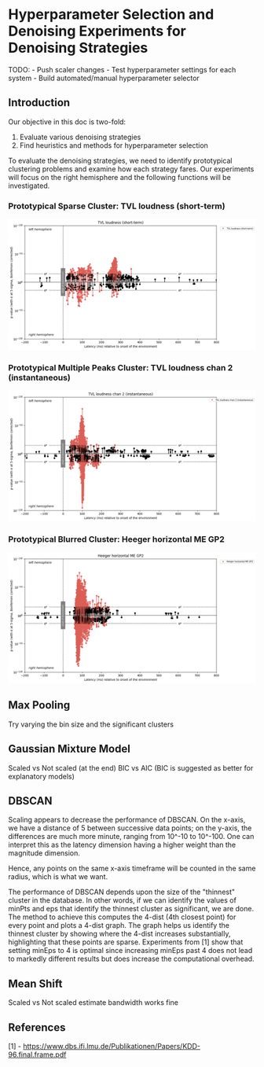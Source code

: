 # Hyperparameter Selection and Denoising Experiments for Denoising Strategies

TODO:
    - Push scaler changes
    - Test hyperparameter settings for each system
    - Build automated/manual hyperparameter selector

## Introduction

Our objective in this doc is two-fold:
1) Evaluate various denoising strategies
2) Find heuristics and methods for hyperparameter selection

To evaluate the denoising strategies, we need to identify prototypical clustering problems and examine how each strategy fares. Our experiments will focus on the right hemisphere and the following functions will be investigated.

### Prototypical Sparse Cluster: TVL loudness (short-term)

![TVL loudness (short-term)](pictures/tvl_l_short.png)

### Prototypical Multiple Peaks Cluster: TVL loudness chan 2 (instantaneous)

![TVL loudness chan 2 (instantaneous)](pictures/tvl_l_chan2_instant.png)

### Prototypical Blurred Cluster: Heeger horizontal ME GP2

![Heeger horizontal ME GP2](pictures/heeger_hori_me_gp2.png)

## Max Pooling

Try varying the bin size and the significant clusters

## Gaussian Mixture Model

Scaled vs Not scaled (at the end)
BIC vs AIC (BIC is suggested as better for explanatory models)

## DBSCAN

Scaling appears to decrease the performance of DBSCAN. On the x-axis, we have a distance of 5 between successive data points; on the y-axis, the differences are much more minute, ranging from 10^-10 to 10^-100. One can interpret this as the latency dimension having a higher weight than the magnitude dimension. 

Hence, any points on the same x-axis timeframe will be counted in the same radius, which is what we want. 

The performance of DBSCAN depends upon the size of the "thinnest" cluster in the database. In other words, if we can identify the values of minPts and eps that identify the thinnest cluster as significant, we are done. The method to achieve this computes the 4-dist (4th closest point) for every point and plots a 4-dist graph. The graph helps us identify the thinnest cluster by showing where the 4-dist increases substantially, highlighting that these points are sparse. Experiments from [1] show that setting minEps to 4 is optimal since increasing minEps past 4 does not lead to markedly different results but does increase the computational overhead. 

## Mean Shift

Scaled vs Not scaled
estimate bandwidth works fine

## References

[1] - https://www.dbs.ifi.lmu.de/Publikationen/Papers/KDD-96.final.frame.pdf
